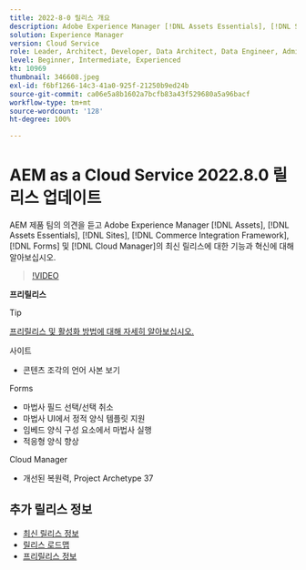```yaml
---
title: 2022-8-0 릴리스 개요
description: Adobe Experience Manager [!DNL Assets Essentials], [!DNL Sites], [!DNL Screens], [!DNL Forms] 및 [!DNL Cloud Foundation]에 대한 2022-8-0 릴리스의 최신 기능과 혁신에 대해 알아보십시오.
solution: Experience Manager
version: Cloud Service
role: Leader, Architect, Developer, Data Architect, Data Engineer, Admin, User
level: Beginner, Intermediate, Experienced
kt: 10969
thumbnail: 346608.jpeg
exl-id: f6bf1266-14c3-41a0-925f-21250b9ed24b
source-git-commit: ca06e5a8b1602a7bcfb83a43f529680a5a96bacf
workflow-type: tm+mt
source-wordcount: '128'
ht-degree: 100%

---
```


# AEM as a Cloud Service 2022.8.0 릴리스 업데이트

AEM 제품 팀의 의견을 듣고 Adobe Experience Manager [!DNL Assets], [!DNL Assets Essentials], [!DNL Sites], [!DNL Commerce Integration Framework], [!DNL Forms] 및 [!DNL Cloud Manager]의 최신 릴리스에 대한 기능과 혁신에 대해 알아보십시오.

>[!VIDEO](https://video.tv.adobe.com/v/346608/?quality=12&learn=on)

**프리릴리스**

>[!TIP]
>
>[프리릴리스 및 활성화 방법에 대해 자세히 알아보십시오.](https://experienceleague.adobe.com/docs/experience-manager-cloud-service/content/release-notes/prerelease.html?lang=ko-KR)

사이트

* 콘텐츠 조각의 언어 사본 보기

Forms

* 마법사 필드 선택/선택 취소
* 마법사 UI에서 정적 양식 템플릿 지원
* 임베드 양식 구성 요소에서 마법사 실행
* 적응형 양식 향상

Cloud Manager

* 개선된 복원력, Project Archetype 37

<!-- Have questions about the release?  Discuss the release in [Experience League Communities](https://adobe.ly/3paYDAo) -->

## 추가 릴리스 정보

* [최신 릴리스 정보](https://experienceleague.adobe.com/docs/experience-manager-cloud-service/content/release-notes/home.html?lang=ko-KR)
* [릴리스 로드맵](https://experienceleague.adobe.com/docs/experience-manager-release-information/aem-release-updates/update-releases-roadmap.html)
* [프리릴리스 정보](https://experienceleague.adobe.com/docs/experience-manager-cloud-service/content/release-notes/prerelease.html?lang=ko-KR)

